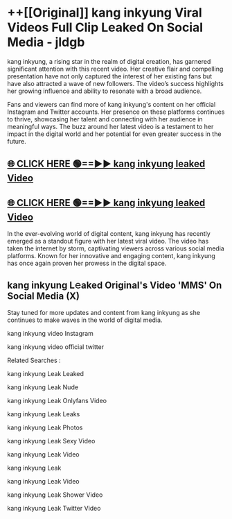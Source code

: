 # ++[[Original]] kang inkyung Viral Videos Full Clip Leaked On Social Media - jldgb<br>

kang inkyung, a rising star in the realm of digital creation, has garnered significant attention with this recent video. Her creative flair and compelling presentation have not only captured the interest of her existing fans but have also attracted a wave of new followers. The video’s success highlights her growing influence and ability to resonate with a broad audience.

Fans and viewers can find more of kang inkyung's content on her official Instagram and Twitter accounts. Her presence on these platforms continues to thrive, showcasing her talent and connecting with her audience in meaningful ways. The buzz around her latest video is a testament to her impact in the digital world and her potential for even greater success in the future.


## [🌐 CLICK HERE 🟢==►► kang inkyung leaked Video ](https://onlyclips.site?title=kang_inkyung&ref=git)

## [🌐 CLICK HERE 🟢==►► kang inkyung leaked Video ](https://onlyclips.site?title=kang_inkyung&ref=git)


In the ever-evolving world of digital content, kang inkyung has recently emerged as a standout figure with her latest viral video. The video has taken the internet by storm, captivating viewers across various social media platforms. Known for her innovative and engaging content, kang inkyung has once again proven her prowess in the digital space.



## kang inkyung L𝚎aked Original's Video 'MMS' On Social Media (X)


Stay tuned for more updates and content from kang inkyung as she continues to make waves in the world of digital media.

kang inkyung video Instagram

kang inkyung video official twitter


Related Searches :

kang inkyung Leak Leaked

kang inkyung Leak Nude

kang inkyung Leak Onlyfans Video

kang inkyung Leak Leaks

kang inkyung Leak Photos

kang inkyung Leak Sexy Video

kang inkyung Leak Video

kang inkyung Leak

kang inkyung Leak Video

kang inkyung Leak Shower Video

kang inkyung Leak Twitter Video

